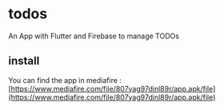 # todos

An App with Flutter and Firebase to manage TODOs

## install

You can find the app in mediafire : 
[https://www.mediafire.com/file/807yag97dinl89r/app.apk/file](https://www.mediafire.com/file/807yag97dinl89r/app.apk/file)
